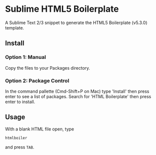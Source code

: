 # Sublime HTML5 Boilerplate

A Sublime Text 2/3 snippet to generate the HTML5 Boilerplate (v5.3.0) template.

## Install

### Option 1: Manual

Copy the files to your Packages directory.

### Option 2: Package Control

In the command pallette (Cmd-Shift+P on Mac) type 'Install' then press enter to see a list of packages. Search for 'HTML Boilerplate' then press enter to install.

## Usage

With a blank HTML file open, type

    htmlboiler

and press `TAB`.
